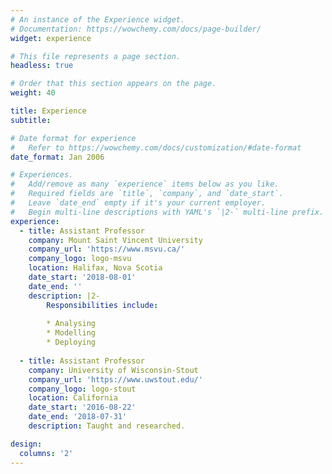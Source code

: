 ```yaml
---
# An instance of the Experience widget.
# Documentation: https://wowchemy.com/docs/page-builder/
widget: experience

# This file represents a page section.
headless: true

# Order that this section appears on the page.
weight: 40

title: Experience
subtitle:

# Date format for experience
#   Refer to https://wowchemy.com/docs/customization/#date-format
date_format: Jan 2006

# Experiences.
#   Add/remove as many `experience` items below as you like.
#   Required fields are `title`, `company`, and `date_start`.
#   Leave `date_end` empty if it's your current employer.
#   Begin multi-line descriptions with YAML's `|2-` multi-line prefix.
experience:
  - title: Assistant Professor
    company: Mount Saint Vincent University
    company_url: 'https://www.msvu.ca/'
    company_logo: logo-msvu
    location: Halifax, Nova Scotia
    date_start: '2018-08-01'
    date_end: ''
    description: |2-
        Responsibilities include:
        
        * Analysing
        * Modelling
        * Deploying
        
  - title: Assistant Professor
    company: University of Wisconsin-Stout
    company_url: 'https://www.uwstout.edu/'
    company_logo: logo-stout
    location: California
    date_start: '2016-08-22'
    date_end: '2018-07-31'
    description: Taught and researched.

design:
  columns: '2'
---
```

